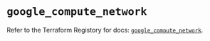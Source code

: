 # `google_compute_network`

Refer to the Terraform Registory for docs: [`google_compute_network`](https://registry.terraform.io/providers/hashicorp/google-beta/4.78.0/docs/resources/google_compute_network).
